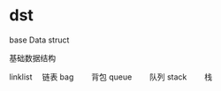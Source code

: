 # dst

base Data struct 

基础数据结构

linklist        &emsp;链表
bag             &emsp;&emsp;背包
queue           &emsp;&emsp;队列
stack           &emsp;&emsp;栈